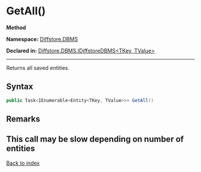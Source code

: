 # GetAll()

**Method**

**Namespace:** [Diffstore.DBMS](Diffstore.DBMS.md)

**Declared in:** [Diffstore.DBMS.IDiffstoreDBMS<TKey, TValue>](Diffstore.DBMS.IDiffstoreDBMS{TKey,TValue}.md)

------



Returns all saved entities.


## Syntax

```csharp
public Task<IEnumerable<Entity<TKey, TValue>>> GetAll()
```

## Remarks
This call may be slow depending on number of entities
------

[Back to index](index.md)